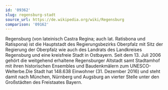 ```yaml
---
id: '09362'
slug: regensburg-stadt
source_url: https://de.wikipedia.org/wiki/Regensburg
comparison: '09162'
---
```


Regensburg (von lateinisch Castra Regina; auch lat. Ratisbona und Ratispona) ist die Hauptstadt des Regierungsbezirks Oberpfalz mit Sitz der Regierung der Oberpfalz wie auch des Landrats des Landkreises Regensburg und eine kreisfreie Stadt in Ostbayern. Seit dem 13. Juli 2006 gehört die weitgehend erhaltene Regensburger Altstadt samt Stadtamhof mit ihren historischen Ensembles und Baudenkmälern zum UNESCO-Welterbe.Die Stadt hat 148.638 Einwohner (31. Dezember 2016) und steht damit nach München, Nürnberg und Augsburg an vierter Stelle unter den Großstädten des Freistaates Bayern.

